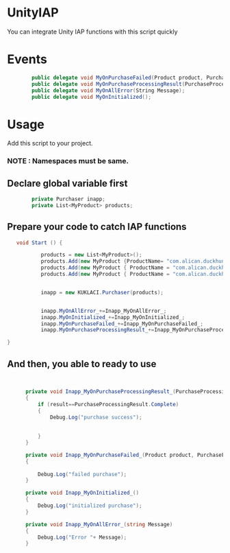 # UnityIAP
You can integrate Unity IAP functions with this script quickly

# Events
```cs
        public delegate void MyOnPurchaseFailed(Product product, PurchaseFailureReason failureReason);
        public delegate void MyOnPurchaseProcessingResult(PurchaseProcessingResult result,MyProduct product);
        public delegate void MyOnAllError(String Message);
        public delegate void MyOnInitialized();
```

# Usage

Add this script to your project.

### NOTE : Namespaces must be same.

## Declare global variable first
```cs
        private Purchaser inapp;
        private List<MyProduct> products;
 ```
 
 ## Prepare your code to catch IAP functions
 ```cs
 	void Start () {

            products = new List<MyProduct>();
            products.Add(new MyProduct {ProductName= "com.alican.duckhunter.para0001", ProductType= ProductType.Consumable });
            products.Add(new MyProduct { ProductName = "com.alican.duckhunter.para0002", ProductType = ProductType.Consumable });
            products.Add(new MyProduct { ProductName = "com.alican.duckhunter.para0003", ProductType = ProductType.Consumable });


            inapp = new KUKLACI.Purchaser(products);


            inapp.MyOnAllError_+=Inapp_MyOnAllError_;
            inapp.MyOnInitialized_+=Inapp_MyOnInitialized_;
            inapp.MyOnPurchaseFailed_+=Inapp_MyOnPurchaseFailed_;
            inapp.MyOnPurchaseProcessingResult_+=Inapp_MyOnPurchaseProcessingResult_;

}
 ```
 
 ## And then, you able to ready to use
  ```cs
  

        private void Inapp_MyOnPurchaseProcessingResult_(PurchaseProcessingResult result,MyProduct product)
        {
            if (result==PurchaseProcessingResult.Complete)
            {
                Debug.Log("purchase success");
                
         
            }
        }

        private void Inapp_MyOnPurchaseFailed_(Product product, PurchaseFailureReason failureReason)
        {
                 
            Debug.Log("failed purchase");
        }

        private void Inapp_MyOnInitialized_()
        {
            Debug.Log("initialized purchase");
        }

        private void Inapp_MyOnAllError_(string Message)
        {
            Debug.Log("Error "+ Message);
        }
   ```
 
 
 
